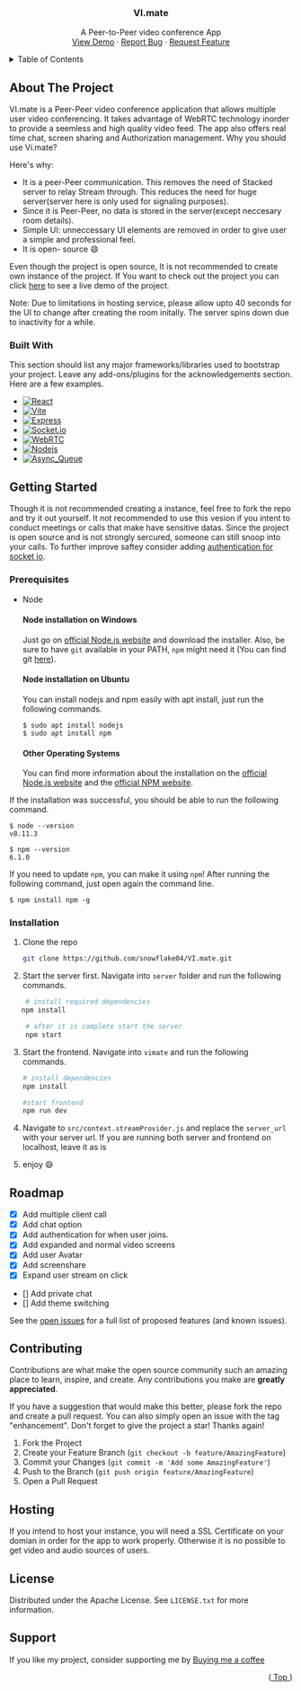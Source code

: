 
<a name="readme-top"></a>

<!-- PROJECT LOGO -->
<br />
<div align="center">
  <a href="https://github.com/snowflake04/VI.mate">
    <!-- <img src="images/logo.png" alt="Logo" width="80" height="80"> -->
  </a>

  <h3 align="center">VI.mate</h3>

  <p align="center">
    A Peer-to-Peer video conference App
    <br />
    <a href="https://github.com/othneildrew/Best-README-Template">View Demo</a>
    ·
    <a href="https://github.com/snowflake04/VI.mate/issues">Report Bug</a>
    ·
    <a href="https://github.com/snowflake04/VI.mate/issues">Request Feature</a>
  </p>
</div>



<!-- TABLE OF CONTENTS -->
<details>
  <summary>Table of Contents</summary>
  <ol>
    <li>
      <a href="#about-the-project">About The Project</a>
      <ul>
        <li><a href="#built-with">Built With</a></li>
      </ul>
    </li>
    <li>
      <a href="#getting-started">Getting Started</a>
      <ul>
        <li><a href="#prerequisites">Prerequisites</a></li>
        <li><a href="#installation">Installation</a></li>
      </ul>
    </li>
    <li><a href="#roadmap">Roadmap</a></li>
    <li><a href="#contributing">Contributing</a></li>
    <li><a href="#hosting">Hosting</a></li>
    <li><a href="#license">License</a></li>
    <li><a href="#support">Support</a></li>
  </ol>
</details>



<!-- ABOUT THE PROJECT -->
## About The Project

<!-- [![Product Name Screen Shot][product-screenshot]](https://example.com) -->

VI.mate is a Peer-Peer video conference application that allows multiple user video conferencing. It takes advantage of WebRTC technology inorder to provide a seemless and high quality video feed. The app also offers real time chat, screen sharing and Authorization management. Why you should use Vi.mate?

Here's why:
* It is a peer-Peer communication. This removes the need of Stacked server to relay Stream through. This reduces the need for huge server(server here is only used for signaling purposes).
* Since it is Peer-Peer, no data is stored in the server(except neccesary room details).
* Simple UI: unneccessary UI elements are removed in order to give user a simple and professional feel.
* It is open- source :smile:

Even though the project is open source, It is not recommended to create own instance of the project. If You want to check out the project you can click [here]() to see a live demo of the project.

Note: Due to limitations in hosting service, please allow upto 40 seconds for the UI to change after creating the room initally. The server spins down due to inactivity for a while.



### Built With

This section should list any major frameworks/libraries used to bootstrap your project. Leave any add-ons/plugins for the acknowledgements section. Here are a few examples.


* [![React][React.js]][React-url]
* [![Vite][Vitejs.dev]][Vite-url]
* [![Express][expressjs.com]][Expressjs-url]
* [![Socket.io][socket.io]][socket.io-url]
* [![WebRTC][webrtc.com]][webrtc-url]
* [![Nodejs][nodejs]][nodejs-url]
* [![Async_Queue][AsyncQueue.com]][npm-url]




<!-- GETTING STARTED -->
## Getting Started

Though it is not recommended creating a instance, feel free to fork the repo and try it out yourself. It not recommended to use this vesion if you intent to conduct meetings or calls that make have sensitive datas. Since the project is open source and is not strongly sercured, someone can still snoop into your calls. To further improve saftey consider adding [authentication for socket io](https://socket.io/docs/v4/server-api/#serverofnsp).

### Prerequisites
* Node
  #### Node installation on Windows

  Just go on [official Node.js website](https://nodejs.org/) and download the installer.
Also, be sure to have `git` available in your PATH, `npm` might need it (You can find git [here](https://git-scm.com/)).

  #### Node installation on Ubuntu

  You can install nodejs and npm easily with apt install, just run the following commands.

      $ sudo apt install nodejs
      $ sudo apt install npm

  #### Other Operating Systems
  You can find more information about the installation on the [official Node.js website](https://nodejs.org/) and the [official NPM website](https://npmjs.org/).

If the installation was successful, you should be able to run the following command.

    $ node --version
    v8.11.3

    $ npm --version
    6.1.0

If you need to update `npm`, you can make it using `npm`! After running the following command, just open again the command line.

    $ npm install npm -g


### Installation


1. Clone the repo
   ```sh
   git clone https://github.com/snowflake04/VI.mate.git
   ```

2. Start the server first. Navigate into `server` folder and run the following commands.
```sh
    # install required dependencies
   npm install

    # after it is complete start the server
    npm start
   ```
3. Start the frontend. Navigate into `vimate` and run the following commands.
   ```sh
   # install dependencies
   npm install

   #start frontend
   npm run dev
   ```
4. Navigate to `src/context.streamProvider.js` and replace the `server_url` with your server url. If you are running both server and frontend on localhost, leave it as is

5. enjoy :smile:

<!-- ROADMAP -->
## Roadmap

- [x] Add multiple client call
- [x] Add chat option
- [x] Add authentication for when user joins.
- [x] Add expanded and normal video screens
- [x] Add user Avatar
- [x] Add screenshare
- [x] Expand user stream on click
- [] Add private chat
- [] Add theme switching

See the [open issues](https://github.com/snowflake04/vi.mate/issues) for a full list of proposed features (and known issues).
>

<!-- CONTRIBUTING -->
## Contributing

Contributions are what make the open source community such an amazing place to learn, inspire, and create. Any contributions you make are **greatly appreciated**.

If you have a suggestion that would make this better, please fork the repo and create a pull request. You can also simply open an issue with the tag "enhancement".
Don't forget to give the project a star! Thanks again!

1. Fork the Project
2. Create your Feature Branch (`git checkout -b feature/AmazingFeature`)
3. Commit your Changes (`git commit -m 'Add some AmazingFeature'`)
4. Push to the Branch (`git push origin feature/AmazingFeature`)
5. Open a Pull Request


## Hosting
If you intend to host your instance, you will need a SSL Certificate on your domian in order for the app to work properly. Otherwise it is no possible to get video and audio sources of users.

<!-- LICENSE -->
## License

Distributed under the Apache License. See `LICENSE.txt` for more information.




<!-- CONTACT -->
## Support

If you like my project, consider supporting me by [Buying me a coffee](https://www.buymeacoffee.com/snowflake04)

<p align="right">(<a href="#readme-top"> Top </a>)</p>



<!-- MARKDOWN LINKS & IMAGES -->
<!-- https://www.markdownguide.org/basic-syntax/#reference-style-links -->
[contributors-shield]: https://img.shields.io/github/contributors/othneildrew/Best-README-Template.svg?style=for-the-badge
[contributors-url]: https://github.com/othneildrew/Best-README-Template/graphs/contributors
[forks-shield]: https://img.shields.io/github/forks/othneildrew/Best-README-Template.svg?style=for-the-badge
[forks-url]: https://github.com/snowflake04/mono/network/members
[stars-shield]: https://img.shields.io/github/stars/othneildrew/Best-README-Template.svg?style=for-the-badge
[stars-url]: https://github.com/othneildrew/Best-README-Template/stargazers
[issues-shield]: https://img.shields.io/github/issues/othneildrew/Best-README-Template.svg?style=for-the-badge
[issues-url]: https://github.com/othneildrew/Best-README-Template/issues
[license-shield]: https://img.shields.io/github/license/othneildrew/Best-README-Template.svg?style=for-the-badge
[license-url]: https://github.com/othneildrew/Best-README-Template/blob/master/LICENSE.txt
[linkedin-shield]: https://img.shields.io/badge/-LinkedIn-black.svg?style=for-the-badge&logo=linkedin&colorB=555
[linkedin-url]: https://linkedin.com/in/othneildrew
[product-screenshot]: images/screenshot.png
[expressjs.com]: https://img.shields.io/badge/Expressjs-000000?style=for-the-badge&logo=Expressjs&logoColor=white
[Expressjs-url]: https://expressjs.com/
[React.js]: https://img.shields.io/badge/React-20232A?style=for-the-badge&logo=react&logoColor=61DAFB
[React-url]: https://reactjs.org/
[Vitejs.dev]: https://img.shields.io/badge/Vite.js-35495E?style=for-the-badge&logo=vitejsdotdev&logoColor=4FC08D
[Vite-url]: https://vitejs.dev/
[socket.io]: https://img.shields.io/badge/Socket.io-DD0031?style=for-the-badge&logo=socketdotio&logoColor=white
[socket.io-url]: https://socket.io/
[webrtc.com]: https://img.shields.io/badge/WebRTC-4A4A55?style=for-the-badge&logo=webRTC&logoColor=FF3E00
[webrtc-url]: https://webrtc.com/
[nodejs]: https://img.shields.io/badge/nodejs-FF2D20?style=for-the-badge&logo=nodejsl&logoColor=white
[nodejs-url]: https://nodejs.org
[asyncQueue.com]: https://img.shields.io/badge/AsyncQueue-563D7C?style=for-the-badge&logo=asyncqueue&logoColor=white
[npm-url]: https://www.npmjs.com/package/@snowflake04/async-queue
 
